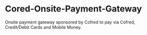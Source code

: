 # Cored-Onsite-Payment-Gateway
Onsite payment gateway sponsored by Cofred to pay via Cofred, Credit/Debit Cards and Mobile Money.
